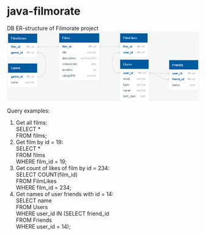# java-filmorate

DB ER-structure of Filmorate project
![Filmorate ER-structure](https://github.com/AVKarpov/java-filmorate/raw/main/Filmorate_diagram.PNG)

Query examples:
1. Get all films:  
SELECT *  
FROM films;  
2. Get film by id = 19:  
SELECT *  
FROM films  
WHERE film_id = 19;  
3. Get count of likes of film by id = 234:  
SELECT COUNT(film_id)  
FROM FilmLikes  
WHERE film_id = 234;
4. Get names of user friends with id = 14:  
SELECT name  
FROM Users  
WHERE user_id IN (SELECT friend_id  
FROM Friends  
WHERE user_id = 14);

